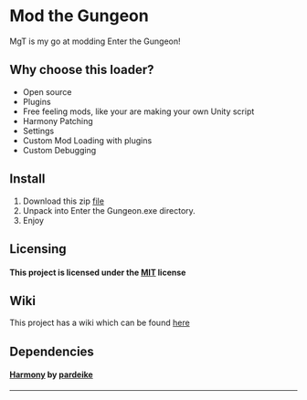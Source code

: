 # Mod the Gungeon

MgT is my go at modding Enter the Gungeon!

## Why choose this loader?

* Open source
* Plugins
* Free feeling mods, like your are making your own Unity script
* Harmony Patching
* Settings
* Custom Mod Loading with plugins
* Custom Debugging

## Install

1. Download this zip [file](https://github.com/BIGDummyHead/MtG/blob/master/mgt.zip)
2. Unpack into Enter the Gungeon.exe directory.
3. Enjoy

## Licensing

#### This project is licensed under the [MIT](https://github.com/BIGDummyHead/MtG/blob/master/LICENSE) license

## Wiki

This project has a wiki which can be found [here](https://github.com/BIGDummyHead/MtG/wiki)

## Dependencies

#### [Harmony](https://github.com/pardeike/Harmony) by [pardeike](https://github.com/pardeike)

_________________________________________________
